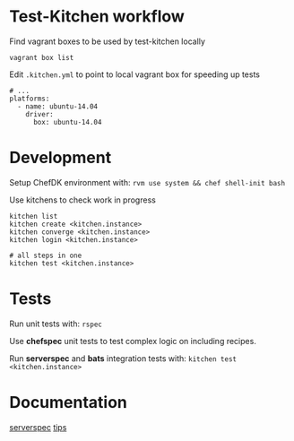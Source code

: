 # Test-Kitchen workflow

Find vagrant boxes to be used by test-kitchen locally

```
vagrant box list
```

Edit `.kitchen.yml` to point to local vagrant box for speeding up tests

```
# ...
platforms:
  - name: ubuntu-14.04
    driver:
      box: ubuntu-14.04
```

# Development

Setup ChefDK environment with: `rvm use system && chef shell-init bash`

Use kitchens to check work in progress

```
kitchen list
kitchen create <kitchen.instance>
kitchen converge <kitchen.instance>
kitchen login <kitchen.instance>

# all steps in one
kitchen test <kitchen.instance>
```

# Tests

Run unit tests with: `rspec`

Use **chefspec** unit tests to test complex logic on including recipes.

Run **serverspec** and **bats** integration tests with: `kitchen test <kitchen.instance>`

# Documentation

[serverspec](http://serverspec.org/)
[tips](http://jtimberman.housepub.org/blog/categories/quicktips/)